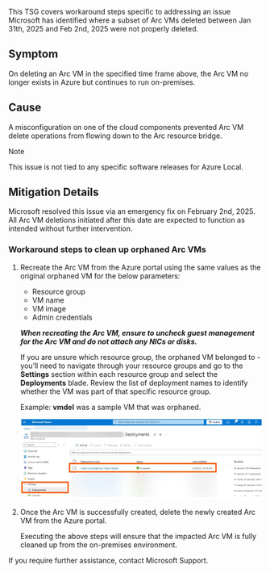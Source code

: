 This TSG covers workaround steps specific to addressing an issue Microsoft has identified where a subset of Arc VMs deleted between Jan 31th, 2025 and Feb 2nd, 2025 were not properly deleted.

## Symptom

On deleting an Arc VM in the specified time frame above, the Arc VM no longer exists in Azure but continues to run on-premises.

## Cause

A misconfiguration on one of the cloud components prevented Arc VM delete operations from flowing down to the Arc resource bridge.

> [!NOTE]
> This issue is not tied to any specific software releases for Azure Local.

## Mitigation Details

Microsoft resolved this issue via an emergency fix on February 2nd, 2025. All Arc VM deletions initiated after this date are expected to function as intended without further intervention.

### Workaround steps to clean up orphaned Arc VMs

1. Recreate the Arc VM from the Azure portal using the same values as the original orphaned VM for the below parameters:

    - Resource group
    - VM name
    - VM image
    - Admin credentials
    

 
    ***When recreating the Arc VM, ensure to uncheck guest management for the Arc VM and do not attach any NICs or disks.***

    If you are unsure which resource group, the orphaned VM belonged to - you’ll need to navigate through your resource groups and go to the **Settings** section within each resource group and select the **Deployments** blade. Review the list of deployment names to identify whether the VM was part of that specific resource group.

    Example: **vmdel** was a sample VM that was orphaned.  
  
    ![VMdeletion](./VMdeleteimage.png) 

1. Once the Arc VM is successfully created, delete the newly created Arc VM from the Azure portal.

    Executing the above steps will ensure that the impacted Arc VM is fully cleaned up from the on-premises environment.

    
If you require further assistance, contact Microsoft Support.
